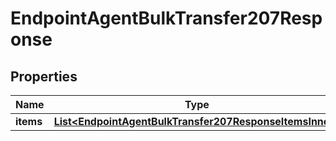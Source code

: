 

# EndpointAgentBulkTransfer207Response


## Properties

| Name | Type | Description | Notes |
|------------ | ------------- | ------------- | -------------|
|**items** | [**List&lt;EndpointAgentBulkTransfer207ResponseItemsInner&gt;**](EndpointAgentBulkTransfer207ResponseItemsInner.md) |  |  [optional] |




